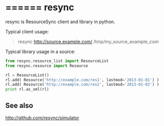 ======
resync
======

resync is ResourceSync client and library in python.

Typical client usage:

> resync http://source.example.com/ /tmp/my_source_example_com

Typical library usage in a source:

```python
from resync.resource_list import ResourceList
from resync.resource import Resource

rl = ResourceList()
rl.add( Resource('http://example.com/res1', lastmod='2013-01-01') )
rl.add( Resource('http://example.com/res2', lastmod='2013-01-02') )
print rl.as_xml(rl)
```

See also
--------

http://github.com/resync/simulator



